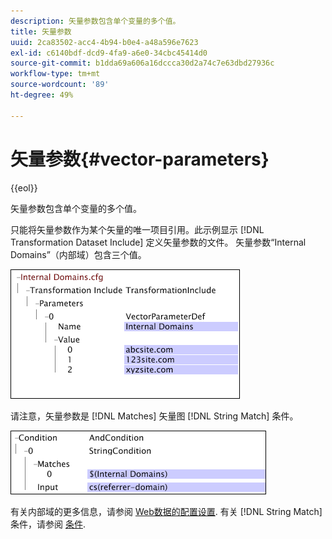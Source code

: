 ```yaml
---
description: 矢量参数包含单个变量的多个值。
title: 矢量参数
uuid: 2ca83502-acc4-4b94-b0e4-a48a596e7623
exl-id: c6140bdf-dcd9-4fa9-a6e0-34cbc45414d0
source-git-commit: b1dda69a606a16dccca30d2a74c7e63dbd27936c
workflow-type: tm+mt
source-wordcount: '89'
ht-degree: 49%

---
```


# 矢量参数{#vector-parameters}

{{eol}}

矢量参数包含单个变量的多个值。

只能将矢量参数作为某个矢量的唯一项目引用。此示例显示 [!DNL Transformation Dataset Include] 定义矢量参数的文件。 矢量参数“Internal Domains”（内部域）包含三个值。

![](assets/cfg_WebParameters_InternalDomains.png)

请注意，矢量参数是 [!DNL Matches] 矢量图 [!DNL String Match] 条件。

![](assets/cfg_Parameters_InternalDomains_Ref.png)

有关内部域的更多信息，请参阅 [Web数据的配置设置](../../../../home/c-dataset-const-proc/c-config-web-data/c-config-web-data.md#concept-9a306b65483a484bb3f6f3c1d7e77519). 有关 [!DNL String Match] 条件，请参阅 [条件](../../../../home/c-dataset-const-proc/c-conditions/c-abt-cond.md).
